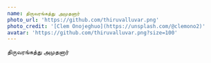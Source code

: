 ```yaml
---
name: திருவரங்கத்து அமுதனார்
photo_url: 'https://github.com/thiruvalluvar.png'
photo_credit: '[Clem Onojeghuo](https://unsplash.com/@clemono2)'
avatar: 'https://github.com/thiruvalluvar.png?size=100'
---
```



திருவரங்கத்து அமுதனார்